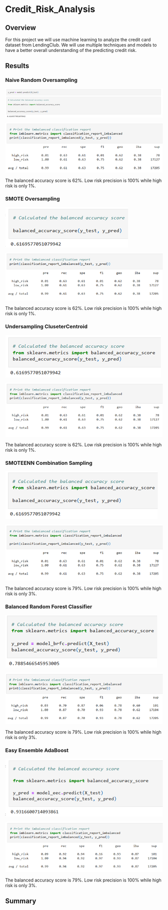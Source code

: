 # Credit_Risk_Analysis

## Overview

For this project we will use machine learning to analyze the credit card dataset from LendingClub. We will use multiple techniques and models to have a better overall understanding of the predicting credit risk.

## Results

### Naive Random Oversampling

![chart](Resources/1.PNG)

![chart](Resources/2.PNG)

The balanced accuracy score is 62%. Low risk precision is 100% while high risk is only 1%.

### SMOTE Oversampling

![chart](Resources/3.PNG)

![chart](Resources/4.PNG)

The balanced accuracy score is 62%. Low risk precision is 100% while high risk is only 1%.

### Undersampling CluseterCentroid

![chart](Resources/5.PNG)

![chart](Resources/6.PNG)

The balanced accuracy score is 62%. Low risk precision is 100% while high risk is only 1%.

### SMOTEENN Combination Sampling

![chart](Resources/7.PNG)

![chart](Resources/8.PNG)

The balanced accuracy score is 79%. Low risk precision is 100% while high risk is only 3%.

### Balanced Random Forest Classifier

![chart](Resources/9.PNG)

![chart](Resources/10.PNG)

The balanced accuracy score is 79%. Low risk precision is 100% while high risk is only 3%.

### Easy Ensemble AdaBoost

![chart](Resources/11.PNG)

![chart](Resources/12.PNG)

The balanced accuracy score is 79%. Low risk precision is 100% while high risk is only 3%.

## Summary

